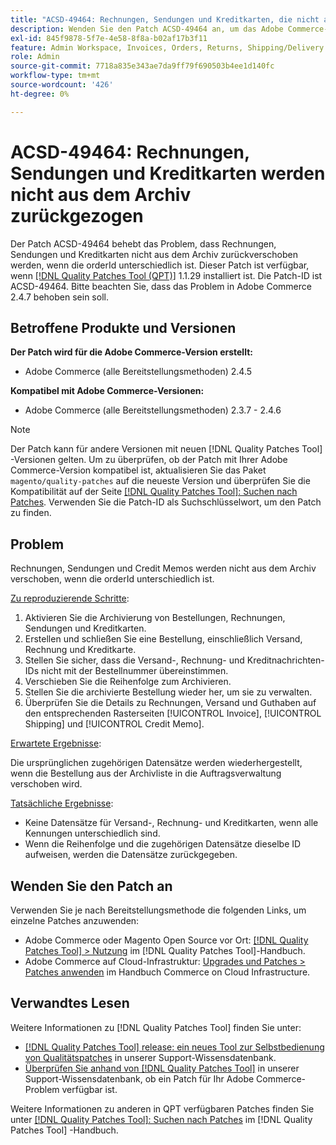 ```yaml
---
title: "ACSD-49464: Rechnungen, Sendungen und Kreditkarten, die nicht aus dem Archiv zurückgezogen wurden"
description: Wenden Sie den Patch ACSD-49464 an, um das Adobe Commerce-Problem zu beheben, bei dem Rechnungen, Sendungen und Credit Memos nicht aus dem Archiv verschoben werden, wenn die orderId unterschiedlich ist.
exl-id: 845f9878-5f7e-4e58-8f8a-b02af17b3f11
feature: Admin Workspace, Invoices, Orders, Returns, Shipping/Delivery
role: Admin
source-git-commit: 7718a835e343ae7da9ff79f690503b4ee1d140fc
workflow-type: tm+mt
source-wordcount: '426'
ht-degree: 0%

---
```


# ACSD-49464: Rechnungen, Sendungen und Kreditkarten werden nicht aus dem Archiv zurückgezogen

Der Patch ACSD-49464 behebt das Problem, dass Rechnungen, Sendungen und Kreditkarten nicht aus dem Archiv zurückverschoben werden, wenn die orderId unterschiedlich ist. Dieser Patch ist verfügbar, wenn [[!DNL Quality Patches Tool (QPT)]](/help/announcements/adobe-commerce-announcements/magento-quality-patches-released-new-tool-to-self-serve-quality-patches.md) 1.1.29 installiert ist. Die Patch-ID ist ACSD-49464. Bitte beachten Sie, dass das Problem in Adobe Commerce 2.4.7 behoben sein soll.

## Betroffene Produkte und Versionen

**Der Patch wird für die Adobe Commerce-Version erstellt:**

* Adobe Commerce (alle Bereitstellungsmethoden) 2.4.5

**Kompatibel mit Adobe Commerce-Versionen:**

* Adobe Commerce (alle Bereitstellungsmethoden) 2.3.7 - 2.4.6

>[!NOTE]
>
>Der Patch kann für andere Versionen mit neuen [!DNL Quality Patches Tool] -Versionen gelten. Um zu überprüfen, ob der Patch mit Ihrer Adobe Commerce-Version kompatibel ist, aktualisieren Sie das Paket `magento/quality-patches` auf die neueste Version und überprüfen Sie die Kompatibilität auf der Seite [[!DNL Quality Patches Tool]: Suchen nach Patches](https://experienceleague.adobe.com/tools/commerce-quality-patches/index.html). Verwenden Sie die Patch-ID als Suchschlüsselwort, um den Patch zu finden.

## Problem

Rechnungen, Sendungen und Credit Memos werden nicht aus dem Archiv verschoben, wenn die orderId unterschiedlich ist.

<u>Zu reproduzierende Schritte</u>:

1. Aktivieren Sie die Archivierung von Bestellungen, Rechnungen, Sendungen und Kreditkarten.
1. Erstellen und schließen Sie eine Bestellung, einschließlich Versand, Rechnung und Kreditkarte.
1. Stellen Sie sicher, dass die Versand-, Rechnung- und Kreditnachrichten-IDs nicht mit der Bestellnummer übereinstimmen.
1. Verschieben Sie die Reihenfolge zum Archivieren.
1. Stellen Sie die archivierte Bestellung wieder her, um sie zu verwalten.
1. Überprüfen Sie die Details zu Rechnungen, Versand und Guthaben auf den entsprechenden Rasterseiten [!UICONTROL Invoice], [!UICONTROL Shipping] und [!UICONTROL Credit Memo].

<u>Erwartete Ergebnisse</u>:

Die ursprünglichen zugehörigen Datensätze werden wiederhergestellt, wenn die Bestellung aus der Archivliste in die Auftragsverwaltung verschoben wird.

<u>Tatsächliche Ergebnisse</u>:

* Keine Datensätze für Versand-, Rechnung- und Kreditkarten, wenn alle Kennungen unterschiedlich sind.
* Wenn die Reihenfolge und die zugehörigen Datensätze dieselbe ID aufweisen, werden die Datensätze zurückgegeben.

## Wenden Sie den Patch an

Verwenden Sie je nach Bereitstellungsmethode die folgenden Links, um einzelne Patches anzuwenden:

* Adobe Commerce oder Magento Open Source vor Ort: [[!DNL Quality Patches Tool] > Nutzung](https://experienceleague.adobe.com/docs/commerce-operations/tools/quality-patches-tool/usage.html) im [!DNL Quality Patches Tool]-Handbuch.
* Adobe Commerce auf Cloud-Infrastruktur: [Upgrades und Patches > Patches anwenden](https://experienceleague.adobe.com/docs/commerce-cloud-service/user-guide/develop/upgrade/apply-patches.html) im Handbuch Commerce on Cloud Infrastructure.

## Verwandtes Lesen

Weitere Informationen zu [!DNL Quality Patches Tool] finden Sie unter:

* [[!DNL Quality Patches Tool] release: ein neues Tool zur Selbstbedienung von Qualitätspatches](/help/announcements/adobe-commerce-announcements/magento-quality-patches-released-new-tool-to-self-serve-quality-patches.md) in unserer Support-Wissensdatenbank.
* [Überprüfen Sie anhand von  [!DNL Quality Patches Tool]](/help/support-tools/patches-available-in-qpt-tool/check-patch-for-magento-issue-with-magento-quality-patches.md) in unserer Support-Wissensdatenbank, ob ein Patch für Ihr Adobe Commerce-Problem verfügbar ist.

Weitere Informationen zu anderen in QPT verfügbaren Patches finden Sie unter [[!DNL Quality Patches Tool]: Suchen nach Patches](https://experienceleague.adobe.com/tools/commerce-quality-patches/index.html) im [!DNL Quality Patches Tool] -Handbuch.

